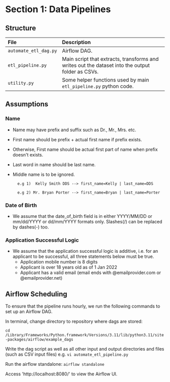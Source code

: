 # Section 1: Data Pipelines

## Structure

| File                      | Description                       |
| :-------------------------| :-------------------------------- |
| `automate_etl_dag.py`     | Airflow DAG.                      |
| `etl_pipeline.py`         | Main script that extracts, transforms and writes out the dataset into the output folder as CSVs. |
| `utility.py`         | Some helper functions used by main `etl_pipeline.py` python code. |

## Assumptions

### Name

- Name may have prefix and suffix such as Dr., Mr., Mrs. etc.
- First name should be prefix + actual first name if prefix exists.
- Otherwise, First name should be actual first part of name when prefix doesn't exists. 
- Last word in name should be last name. 
- Middle name is to be ignored. 

        e.g 1)  Kelly Smith DDS --> first_name=Kelly | last_name=DDS

        e.g 2) Mr. Bryan Porter --> first_name=Bryan | last_name=Porter

### Date of Birth 
- We assume that the date_of_birth field is in either YYYY/MM/DD or mm/dd/YYYY or dd/mm/YYYY formats only. Slashes(/) can be replaced by dashes(-) too. 

### Application Successful Logic
- We assume that the application successful logic is additive, i.e. for an applicant to be successful, all three statements below must be true. 
    - Application mobile number is 8 digits
    - Applicant is over 18 years old as of 1 Jan 2022
    - Applicant has a valid email (email ends with @emailprovider.com or @emailprovider.net)



## Airflow Scheduling 

To ensure that the pipeline runs hourly, we run the following commands to set up an Airflow DAG. 

In terminal, change directory to repository where dags are stored: 

`cd /Library/Frameworks/Python.framework/Versions/3.11/lib/python3.11/site-packages/airflow/example_dags`

Write the dag script as well as all other input and output directories and files (such as CSV input files)
e.g. `vi automate_etl_pipeline.py`

Run the airflow standalone: 
`airflow standalone`

Access 'http://localhost:8080/' to view the Airflow UI. 